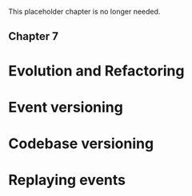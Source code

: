 This placeholder chapter is no longer needed.

## Chapter 7
# Evolution and Refactoring 

# Event versioning 

# Codebase versioning 

# Replaying events 
